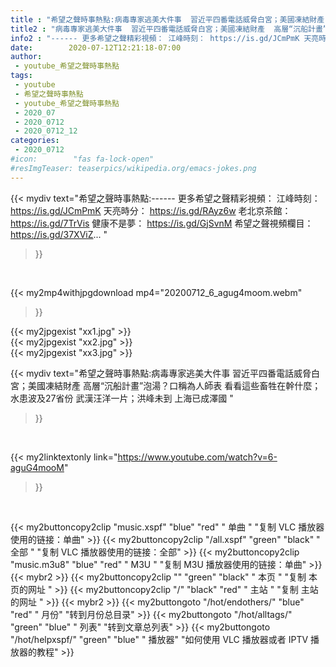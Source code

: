 ```yaml
---
title : "希望之聲時事熱點:病毒專家逃美大件事  習近平四番電話威脅白宮；美國凍結財產  高層“沉船計畫”泡湯？口稱為人師表  看看這些畜牲在幹什麼；水患波及27省份 武漢汪洋一片；洪峰未到 上海已成澤國 "
title2 : "病毒專家逃美大件事  習近平四番電話威脅白宮；美國凍結財產  高層“沉船計畫”泡湯？口稱為人師表  看看這些畜牲在幹什麼；水患波及27省份 武漢汪洋一片；洪峰未到 上海已成澤國 "
info2 : "------ 更多希望之聲精彩視頻： 江峰時刻： https://is.gd/JCmPmK 天亮時分： https://is.gd/RAyz6w 老北京茶館：https://is.gd/7TrVis 健康不是夢： https://is.gd/GjSvnM 希望之聲視頻欄目：https://is.gd/37XViZ... "
date:        2020-07-12T12:21:18-07:00
author:
 - youtube_希望之聲時事熱點
tags:
 - youtube
 - 希望之聲時事熱點
 - youtube_希望之聲時事熱點
 - 2020_07
 - 2020_0712
 - 2020_0712_12
categories:
 - 2020_0712
#icon:        "fas fa-lock-open"
#resImgTeaser: teaserpics/wikipedia.org/emacs-jokes.png
---
```


{{< mydiv text="希望之聲時事熱點:------ 更多希望之聲精彩視頻： 江峰時刻： https://is.gd/JCmPmK 天亮時分： https://is.gd/RAyz6w 老北京茶館：https://is.gd/7TrVis 健康不是夢： https://is.gd/GjSvnM 希望之聲視頻欄目：https://is.gd/37XViZ... "
>}}
<br>


{{< my2mp4withjpgdownload mp4="20200712_6_agug4moom.webm"
>}}

{{< my2jpgexist "xx1.jpg" >}}<br>
{{< my2jpgexist "xx2.jpg" >}}<br>
{{< my2jpgexist "xx3.jpg" >}}<br>



{{< mydiv text="希望之聲時事熱點:病毒專家逃美大件事  習近平四番電話威脅白宮；美國凍結財產  高層“沉船計畫”泡湯？口稱為人師表  看看這些畜牲在幹什麼；水患波及27省份 武漢汪洋一片；洪峰未到 上海已成澤國 "
>}}
<br>

{{< my2linktextonly link="https://www.youtube.com/watch?v=6-aguG4mooM"
>}}


<br>

{{< my2buttoncopy2clip "music.xspf"        "blue"   "red"    " 单曲 "  "复制 VLC 播放器使用的链接：单曲" >}} {{< my2buttoncopy2clip "/all.xspf"         "green"  "black"  " 全部 "  "复制 VLC 播放器使用的链接：全部" >}} {{< my2buttoncopy2clip "music.m3u8"        "blue"   "red"    " M3U  "    "复制 M3U 播放器使用的链接：单曲" >}} {{< mybr2 >}} {{< my2buttoncopy2clip ""                  "green"  "black"  " 本页 "    "复制 本页的网址 " >}} {{< my2buttoncopy2clip "/"                 "black"  "red"    " 主站 "    "复制 主站的网址 " >}} {{< mybr2 >}} {{< my2buttongoto      "/hot/endothers/"   "blue"   "red"    " 月份"   "转到月份总目录" >}} {{< my2buttongoto      "/hot/alltags/"     "green"  "blue"   " 列表"   "转到文章总列表" >}} {{< my2buttongoto      "/hot/helpxspf/"    "green"  "blue"   " 播放器" "如何使用 VLC 播放器或者 IPTV 播放器的教程" >}} 
